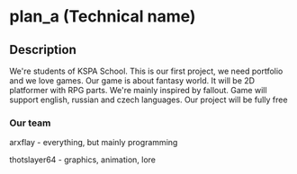 # plan_a (Technical name)
## Description
We're students of KSPA School. This is our first project, we need portfolio and we love games.
Our game is about fantasy world. It will be 2D platformer with RPG parts.
We're mainly inspired by fallout. Game will support english, russian and czech languages.
Our project will be fully free
### Our team
arxflay - everything, but mainly programming

thotslayer64 - graphics, animation, lore
